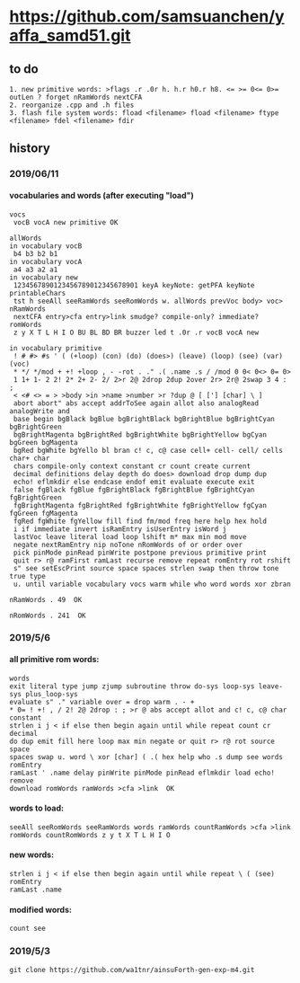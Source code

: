 # https://github.com/samsuanchen/yaffa_samd51.git
  
## to do

	1. new primitive words: >flags .r .0r h. h.r h0.r h8. <= >= 0<= 0>= outLen ? forget nRamWords nextCFA
	2. reorganize .cpp and .h files
	3. flash file system words: fload <filename> fload <filename> ftype <filename> fdel <filename> fdir
	

## history

### 2019/06/11

#### vocabularies and words (after executing "load")

	vocs
	 vocB vocA new primitive OK
	
	allWords
	in vocabulary vocB
	 b4 b3 b2 b1
	in vocabulary vocA
	 a4 a3 a2 a1
	in vocabulary new
	 1234567890123456789012345678901 keyA keyNote: getPFA keyNote printableChars
	 tst h seeAll seeRamWords seeRomWords w. allWords prevVoc body> voc> nRamWords
	 nextCFA entry>cfa entry>link smudge? compile-only? immediate? romWords
	 z y X T L H I O BU BL BD BR buzzer led t .0r .r vocB vocA new

	in vocabulary primitive
	 ! # #> #s ' ( (+loop) (con) (do) (does>) (leave) (loop) (see) (var) (voc)
	 * */ */mod + +! +loop , - -rot . ." .( .name .s / /mod 0 0< 0<> 0= 0>
	 1 1+ 1- 2 2! 2* 2+ 2- 2/ 2>r 2@ 2drop 2dup 2over 2r> 2r@ 2swap 3 4 : ;
	 < <# <> = > >body >in >name >number >r ?dup @ [ ['] [char] \ ]
	 abort abort" abs accept addrToSee again allot also analogRead analogWrite and
	 base begin bgBlack bgBlue bgBrightBlack bgBrightBlue bgBrightCyan bgBrightGreen
	 bgBrightMagenta bgBrightRed bgBrightWhite bgBrightYellow bgCyan bgGreen bgMagenta
	 bgRed bgWhite bgYello bl bran c! c, c@ case cell+ cell- cell/ cells char+ char
	 chars compile-only context constant cr count create current
	 decimal definitions delay depth do does> download drop dump dup
	 echo! eflmkdir else endcase endof emit evaluate execute exit
	 false fgBlack fgBlue fgBrightBlack fgBrightBlue fgBrightCyan fgBrightGreen
	 fgBrightMagenta fgBrightRed fgBrightWhite fgBrightYellow fgCyan fgGreen fgMagenta
	 fgRed fgWhite fgYellow fill find fm/mod freq here help hex hold
	 i if immediate invert isRamEntry isUserEntry isWord j
	 lastVoc leave literal load loop lshift m* max min mod move
	 negate nextRamEntry nip noTone nRomWords of or order over
	 pick pinMode pinRead pinWrite postpone previous primitive print
	 quit r> r@ ramFirst ramLast recurse remove repeat romEntry rot rshift
	 s" see setEscPrint source space spaces strlen swap then throw tone true type
	 u. until variable vocabulary vocs warm while who word words xor zbran
	
	nRamWords . 49  OK
	
	nRomWords . 241  OK

### 2019/5/6

#### all primitive rom words:

	words
	exit literal type jump zjump subroutine throw do-sys loop-sys leave-sys plus_loop-sys
	evaluate s" ." variable over = drop warm . - + 
	* 0= ! +! , / 2! 2@ 2drop : ; >r @ abs accept allot and c! c, c@ char constant 
	strlen i j < if else then begin again until while repeat count cr decimal 
	do dup emit fill here loop max min negate or quit r> r@ rot source space 
	spaces swap u. word \ xor [char] ( .( hex help who .s dump see words romEntry 
	ramLast ' .name delay pinWrite pinMode pinRead eflmkdir load echo! remove 
	download romWords ramWords >cfa >link  OK

#### words to load:
	seeAll seeRomWords seeRamWords words ramWords countRamWords >cfa >link romWords countRomWords z y t X T L H I O

#### new words:
	strlen i j < if else then begin again until while repeat \ ( (see) romEntry 
	ramLast .name 

#### modified words:
	count see
 
### 2019/5/3

	git clone https://github.com/wa1tnr/ainsuForth-gen-exp-m4.git
